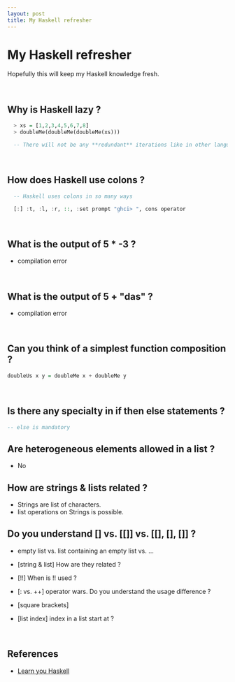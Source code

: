 ```yaml
---
layout: post
title: My Haskell refresher
---
```


# My Haskell refresher

Hopefully this will keep my Haskell knowledge fresh.

<br />

## Why is Haskell lazy ?

```Haskell
  > xs = [1,2,3,4,5,6,7,8]
  > doubleMe(doubleMe(doubleMe(xs)))

  -- There will not be any **redundant** iterations like in other languages
```

<br />

## How does Haskell use colons ?

```Haskell
  -- Haskell uses colons in so many ways

  [:] :t, :l, :r, ::, :set prompt "ghci> ", cons operator
```

<br />

## What is the output of 5 * -3 ?

- compilation error

<br />

## What is the output of 5 + "das" ?

- compilation error

<br />

## Can you think of a simplest function composition ?

```Haskell
doubleUs x y = doubleMe x + doubleMe y
```

<br />

## Is there any specialty in if then else statements ?

```Haskell
-- else is mandatory
```

## Are heterogeneous elements allowed in a list ?

- No

## How are strings & lists related ?

- Strings are list of characters.
- list operations on Strings is possible.

## Do you understand [] vs. [[]] vs. [[], [], []] ?

- empty list vs. list containing an empty list vs. ...

- [string & list] How are they related ?
- [!!] When is !! used ?
- [: vs. ++] operator wars. Do you understand the usage difference ?
- [square brackets]
- [list index] index in a list start at ?

<br />

## References

- [Learn you Haskell](http://learnyouahaskell.com/chapters)
